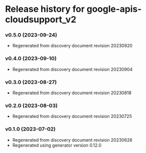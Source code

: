 # Release history for google-apis-cloudsupport_v2

### v0.5.0 (2023-09-24)

* Regenerated from discovery document revision 20230920

### v0.4.0 (2023-09-10)

* Regenerated from discovery document revision 20230904

### v0.3.0 (2023-08-27)

* Regenerated from discovery document revision 20230818

### v0.2.0 (2023-08-03)

* Regenerated from discovery document revision 20230725

### v0.1.0 (2023-07-02)

* Regenerated from discovery document revision 20230626
* Regenerated using generator version 0.12.0

